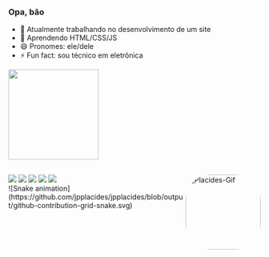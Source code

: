 ### Opa, bão

- 🔭 Atualmente trabalhando no desenvolvimento de um site
- 🌱 Aprendendo HTML/CSS/JS
- 😄 Pronomes: ele/dele
- ⚡ Fun fact: sou técnico em eletrônica

<div align="justfied">
  <a href="https://github.com/jpplacides">
  <img height="180em" src="https://github-readme-stats.vercel.app/api?username=jpplacides&show_icons=true&theme=github_dark&include_all_commits=true&count_private=true"/>
    
</div>
  
##
  
<div>
  <a href="https://instagram.com/jpplacides" target="_blank"><img src="https://img.shields.io/badge/-Instagram-%23E4405F?style=for-the-badge&logo=instagram&logoColor=white" target="_blank"></a>
 	<a href="https://www.twitch.tv/meugninn" target="_blank"><img src="https://img.shields.io/badge/Twitch-9146FF?style=for-the-badge&logo=twitch&logoColor=white" target="_blank"></a>
  <a href = "mailto:joaopedroplacides@gmail.com"><img src="https://img.shields.io/badge/-Gmail-%23333?style=for-the-badge&logo=gmail&logoColor=white" target="_blank"></a>
  <a href="https://www.twitter.com/jpplacides" target="_blank"><img src="https://img.shields.io/badge/Twitter-1DA1F2?style=for-the-badge&logo=twitter&logoColor=white" target="_blank"></a> 
 <a href="https://steamcommunity.com/id/meugninn/" target="_blank"><img src="https://img.shields.io/badge/Steam-000000?style=for-the-badge&logo=steam&logoColor=white" target="_blank"></a> 
   <img align="right" alt="Placides-Gif" height="150" style="border-radius:50px;" src="https://cdn.discordapp.com/attachments/769375942376161290/949477223646257162/animation.gif">
</div>
![Snake animation](https://github.com/jpplacides/jpplacides/blob/output/github-contribution-grid-snake.svg)
  
##
  
